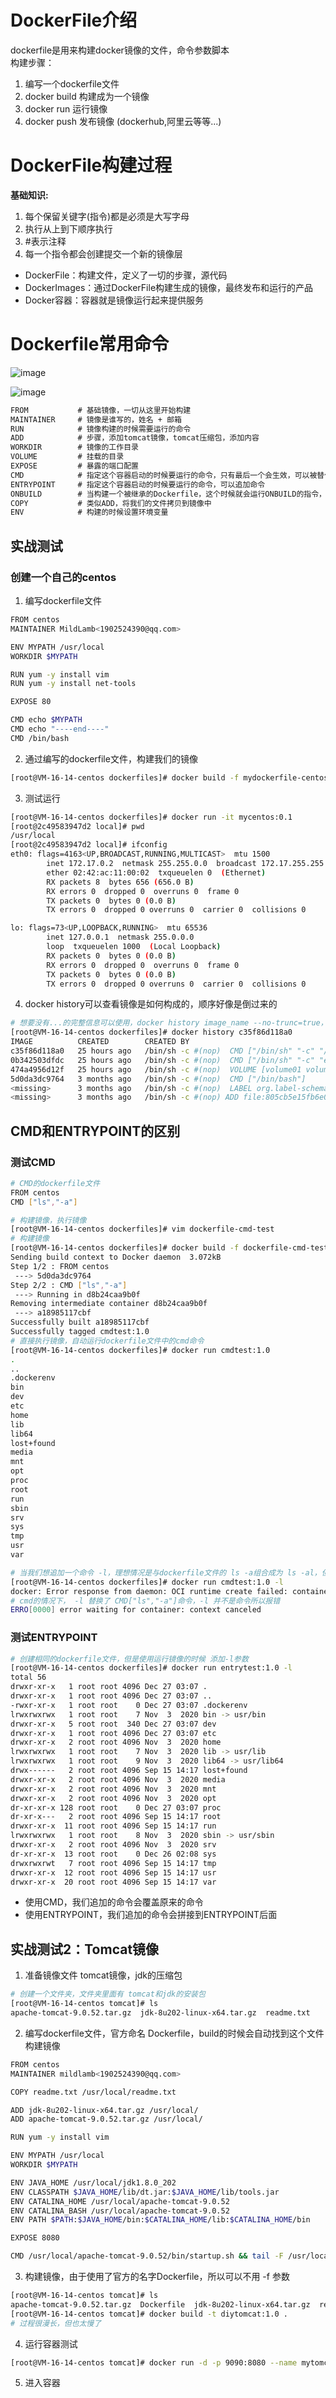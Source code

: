 # DockerFile介绍
dockerfile是用来构建docker镜像的文件，命令参数脚本  
构建步骤：  
1. 编写一个dockerfile文件
2. docker build 构建成为一个镜像
3. docker run 运行镜像
4. docker push 发布镜像 (dockerhub,阿里云等等...)

# DockerFile构建过程
**基础知识:**  
1. 每个保留关键字(指令)都是必须是大写字母
2. 执行从上到下顺序执行
3. #表示注释
4. 每一个指令都会创建提交一个新的镜像层

- DockerFile：构建文件，定义了一切的步骤，源代码
- DockerImages：通过DockerFile构建生成的镜像，最终发布和运行的产品
- Docker容器：容器就是镜像运行起来提供服务

# Dockerfile常用命令
![image](https://user-images.githubusercontent.com/92672384/147425633-dca18df5-3c7a-496c-8898-889a9d59df07.png)

![image](https://user-images.githubusercontent.com/92672384/147426097-10628c9e-bbd9-4c52-95ce-7ae94b5c11c8.png)

```txt
FROM           # 基础镜像，一切从这里开始构建
MAINTAINER     # 镜像是谁写的，姓名 + 邮箱
RUN            # 镜像构建的时候需要运行的命令
ADD            # 步骤，添加tomcat镜像，tomcat压缩包，添加内容
WORKDIR        # 镜像的工作目录
VOLUME         # 挂载的目录
EXPOSE         # 暴露的端口配置
CMD            # 指定这个容器启动的时候要运行的命令，只有最后一个会生效，可以被替代
ENTRYPOINT     # 指定这个容器启动的时候要运行的命令，可以追加命令
ONBUILD        # 当构建一个被继承的Dockerfile，这个时候就会运行ONBUILD的指令，出发指令
COPY           # 类似ADD，将我们的文件拷贝到镜像中
ENV            # 构建的时候设置环境变量
```

## 实战测试
### 创建一个自己的centos
1. 编写dockerfile文件
```bash
FROM centos
MAINTAINER MildLamb<1902524390@qq.com>

ENV MYPATH /usr/local
WORKDIR $MYPATH

RUN yum -y install vim
RUN yum -y install net-tools

EXPOSE 80

CMD echo $MYPATH
CMD echo "----end----"
CMD /bin/bash
```
2. 通过编写的dockerfile文件，构建我们的镜像
```bash
[root@VM-16-14-centos dockerfiles]# docker build -f mydockerfile-centos -t mycentos:0.1 .
```
3. 测试运行
```bash
[root@VM-16-14-centos dockerfiles]# docker run -it mycentos:0.1
[root@2c49583947d2 local]# pwd
/usr/local
[root@2c49583947d2 local]# ifconfig
eth0: flags=4163<UP,BROADCAST,RUNNING,MULTICAST>  mtu 1500
        inet 172.17.0.2  netmask 255.255.0.0  broadcast 172.17.255.255
        ether 02:42:ac:11:00:02  txqueuelen 0  (Ethernet)
        RX packets 8  bytes 656 (656.0 B)
        RX errors 0  dropped 0  overruns 0  frame 0
        TX packets 0  bytes 0 (0.0 B)
        TX errors 0  dropped 0 overruns 0  carrier 0  collisions 0

lo: flags=73<UP,LOOPBACK,RUNNING>  mtu 65536
        inet 127.0.0.1  netmask 255.0.0.0
        loop  txqueuelen 1000  (Local Loopback)
        RX packets 0  bytes 0 (0.0 B)
        RX errors 0  dropped 0  overruns 0  frame 0
        TX packets 0  bytes 0 (0.0 B)
        TX errors 0  dropped 0 overruns 0  carrier 0  collisions 0
```
4. docker history可以查看镜像是如何构成的，顺序好像是倒过来的
```bash
# 想要没有...的完整信息可以使用，docker history image_name --no-trunc=true，但可能会有排版问题
[root@VM-16-14-centos dockerfiles]# docker history c35f86d118a0
IMAGE          CREATED        CREATED BY                                      SIZE      COMMENT
c35f86d118a0   25 hours ago   /bin/sh -c #(nop)  CMD ["/bin/sh" "-c" "/bin…   0B        
0b342503dfdc   25 hours ago   /bin/sh -c #(nop)  CMD ["/bin/sh" "-c" "echo…   0B        
474a4956d12f   25 hours ago   /bin/sh -c #(nop)  VOLUME [volume01 volume02]   0B        
5d0da3dc9764   3 months ago   /bin/sh -c #(nop)  CMD ["/bin/bash"]            0B        
<missing>      3 months ago   /bin/sh -c #(nop)  LABEL org.label-schema.sc…   0B        
<missing>      3 months ago   /bin/sh -c #(nop) ADD file:805cb5e15fb6e0bb0…   231MB
```

## CMD和ENTRYPOINT的区别
### 测试CMD
```bash
# CMD的dockerfile文件
FROM centos
CMD ["ls","-a"]

# 构建镜像，执行镜像
[root@VM-16-14-centos dockerfiles]# vim dockerfile-cmd-test
# 构建镜像
[root@VM-16-14-centos dockerfiles]# docker build -f dockerfile-cmd-test -t cmdtest:1.0 .
Sending build context to Docker daemon  3.072kB
Step 1/2 : FROM centos
 ---> 5d0da3dc9764
Step 2/2 : CMD ["ls","-a"]
 ---> Running in d8b24caa9b0f
Removing intermediate container d8b24caa9b0f
 ---> a18985117cbf
Successfully built a18985117cbf
Successfully tagged cmdtest:1.0
# 直接执行镜像，自动运行dockerfile文件中的cmd命令
[root@VM-16-14-centos dockerfiles]# docker run cmdtest:1.0
.
..
.dockerenv
bin
dev
etc
home
lib
lib64
lost+found
media
mnt
opt
proc
root
run
sbin
srv
sys
tmp
usr
var

# 当我们想追加一个命令 -l，理想情况是与dockerfile文件的 ls -a组合成为 ls -al，但是docker报错，如下
[root@VM-16-14-centos dockerfiles]# docker run cmdtest:1.0 -l
docker: Error response from daemon: OCI runtime create failed: container_linux.go:380: starting container process caused: exec: "-l": executable file not found in $PATH: unknown.
# cmd的情况下， -l 替换了 CMD["ls","-a"]命令，-l 并不是命令所以报错
ERRO[0000] error waiting for container: context canceled
```
### 测试ENTRYPOINT
```bash
# 创建相同的dockerfile文件，但是使用运行镜像的时候 添加-l参数
[root@VM-16-14-centos dockerfiles]# docker run entrytest:1.0 -l
total 56
drwxr-xr-x   1 root root 4096 Dec 27 03:07 .
drwxr-xr-x   1 root root 4096 Dec 27 03:07 ..
-rwxr-xr-x   1 root root    0 Dec 27 03:07 .dockerenv
lrwxrwxrwx   1 root root    7 Nov  3  2020 bin -> usr/bin
drwxr-xr-x   5 root root  340 Dec 27 03:07 dev
drwxr-xr-x   1 root root 4096 Dec 27 03:07 etc
drwxr-xr-x   2 root root 4096 Nov  3  2020 home
lrwxrwxrwx   1 root root    7 Nov  3  2020 lib -> usr/lib
lrwxrwxrwx   1 root root    9 Nov  3  2020 lib64 -> usr/lib64
drwx------   2 root root 4096 Sep 15 14:17 lost+found
drwxr-xr-x   2 root root 4096 Nov  3  2020 media
drwxr-xr-x   2 root root 4096 Nov  3  2020 mnt
drwxr-xr-x   2 root root 4096 Nov  3  2020 opt
dr-xr-xr-x 128 root root    0 Dec 27 03:07 proc
dr-xr-x---   2 root root 4096 Sep 15 14:17 root
drwxr-xr-x  11 root root 4096 Sep 15 14:17 run
lrwxrwxrwx   1 root root    8 Nov  3  2020 sbin -> usr/sbin
drwxr-xr-x   2 root root 4096 Nov  3  2020 srv
dr-xr-xr-x  13 root root    0 Dec 26 02:08 sys
drwxrwxrwt   7 root root 4096 Sep 15 14:17 tmp
drwxr-xr-x  12 root root 4096 Sep 15 14:17 usr
drwxr-xr-x  20 root root 4096 Sep 15 14:17 var
```
- 使用CMD，我们追加的命令会覆盖原来的命令
- 使用ENTRYPOINT，我们追加的命令会拼接到ENTRYPOINT后面

## 实战测试2：Tomcat镜像
1. 准备镜像文件 tomcat镜像，jdk的压缩包
```bash
# 创建一个文件夹，文件夹里面有 tomcat和jdk的安装包
[root@VM-16-14-centos tomcat]# ls
apache-tomcat-9.0.52.tar.gz  jdk-8u202-linux-x64.tar.gz  readme.txt
```
2. 编写dockerfile文件，官方命名 Dockerfile，build的时候会自动找到这个文件构建镜像
```bash
FROM centos
MAINTAINER mildlamb<1902524390@qq.com>

COPY readme.txt /usr/local/readme.txt

ADD jdk-8u202-linux-x64.tar.gz /usr/local/
ADD apache-tomcat-9.0.52.tar.gz /usr/local/

RUN yum -y install vim

ENV MYPATH /usr/local
WORKDIR $MYPATH

ENV JAVA_HOME /usr/local/jdk1.8.0_202
ENV CLASSPATH $JAVA_HOME/lib/dt.jar:$JAVA_HOME/lib/tools.jar
ENV CATALINA_HOME /usr/local/apache-tomcat-9.0.52
ENV CATALINA_BASH /usr/local/apache-tomcat-9.0.52
ENV PATH $PATH:$JAVA_HOME/bin:$CATALINA_HOME/lib:$CATALINA_HOME/bin

EXPOSE 8080

CMD /usr/local/apache-tomcat-9.0.52/bin/startup.sh && tail -F /usr/local/apache-tomcat-9.0.52/bin/logs/catalina.out
```
3. 构建镜像，由于使用了官方的名字Dockerfile，所以可以不用 -f 参数
```bash
[root@VM-16-14-centos tomcat]# ls
apache-tomcat-9.0.52.tar.gz  Dockerfile  jdk-8u202-linux-x64.tar.gz  readme.txt
[root@VM-16-14-centos tomcat]# docker build -t diytomcat:1.0 .
# 过程很漫长，但也太慢了
```
4. 运行容器测试
```bash
[root@VM-16-14-centos tomcat]# docker run -d -p 9090:8080 --name mytomcat -v /home/mildlamb/build/tomcat/test:/usr/local/apache-tomcat-9.0.52/webapps/test -v /home/mildlamb/build/tomcat/tomcatlogs/:/usr/local/apache-tomcat-9.0.52/logs diytomcat:1.0
```
5. 进入容器
```bash

```
